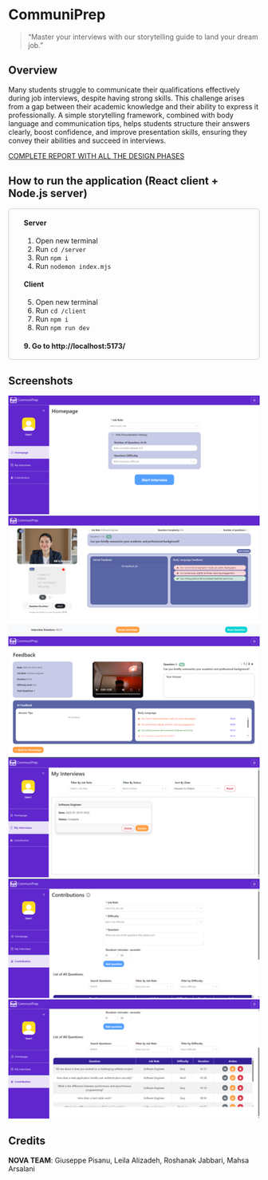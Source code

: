 # CommuniPrep  
> “Master your interviews with our storytelling guide to land your dream job.” 

## Overview 
Many students struggle to communicate their qualifications effectively during job interviews, despite 
having strong skills. This challenge arises from a gap between their academic knowledge and their 
ability to express  it professionally.  A  simple  storytelling framework,  combined  with body  language 
and  communication  tips,  helps  students  structure  their  answers  clearly,  boost  confidence,  and 
improve presentation skills, ensuring they convey their abilities and succeed in interviews.

[COMPLETE REPORT WITH ALL THE DESIGN PHASES](/DESIGN%20PHASES/Final%20Report-CommuniPrep.pdf)

## How to run the application (React client + Node.js server)

<div style="border:1px solid #ccc; padding-left:30px; border-radius:5px;">

  #### Server
  1. Open new terminal
  1. Run `cd /server`
  3. Run `npm i`
  4. Run `nodemon index.mjs`

  #### Client
  5. Open new terminal
  6. Run `cd /client`
  7. Run `npm i`
  8. Run `npm run dev`

  #### 9. Go to http://localhost:5173/
</div>

## Screenshots

![HOMEPAGE](/client/screenshots/Homepage.png)
![INTERVIEW](/client/screenshots/Interview.png)
![FEEDBACK](/client/screenshots/Feedback.png)
![MY INTERVIEWS](/client/screenshots/My%20Interviews.png)
![CONTRIBUTION 1](/client/screenshots/Contribution1.png)
![CONTRIBUTION 2](/client/screenshots/Contribution2.png)


## Credits
**NOVA TEAM**: Giuseppe Pisanu, Leila Alizadeh, Roshanak Jabbari, Mahsa Arsalani
